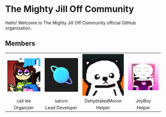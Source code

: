 # The Mighty Jill Off Community
Hello! Welcome to The Mighty Jill Off Community official GitHub organization.

## Members
<table>
  <tr>
    <th><img src="https://raw.githubusercontent.com/mjocommunity/.github/main/calilee.png" width="150px"></img></th>
    <th><img src="https://raw.githubusercontent.com/mjocommunity/.github/main/satvrn.png" width="150px"></img></th>
    <th><img src="https://raw.githubusercontent.com/mjocommunity/.github/main/dehydratedmoron.png" width="150px"></img></th>
    <th><img src="https://raw.githubusercontent.com/mjocommunity/.github/main/joyboy.png" width="150px"></img></th>
  </tr>
  <tr>
    <td align="center">cali lee</td>
    <td align="center">satvrn</td>
    <td align="center">DehydratedMoron</td>
    <td align="center">JoyBoy</td>
  </tr>
  <tr>
    <td align="center">Organizer</td>
    <td align="center">Lead Developer</td>
    <td align="center">Helper</td>
    <td align="center">Helper</td>
  </tr>
</table>
